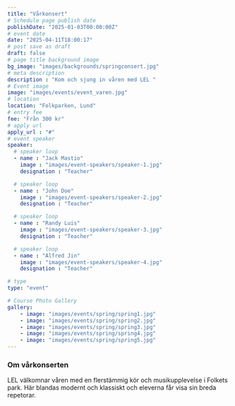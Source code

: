 ```yaml
---
title: "Vårkonsert"
# Schedule page publish date
publishDate: "2025-01-03T00:00:00Z"
# event date
date: "2025-04-11T18:00:17"
# post save as draft
draft: false
# page title background image
bg_image: "images/backgrounds/springconsert.jpg"
# meta description
description : "Kom och sjung in våren med LEL "
# Event image
image: "images/events/event_varen.jpg"
# location
location: "Folkparken, Lund"
# entry fee
fee: "Från 300 kr"
# apply url
apply_url : "#"
# event speaker
speaker:
  # speaker loop
  - name : "Jack Mastio"
    image : "images/event-speakers/speaker-1.jpg"
    designation : "Teacher"

  # speaker loop
  - name : "John Doe"
    image : "images/event-speakers/speaker-2.jpg"
    designation : "Teacher"

  # speaker loop
  - name : "Randy Luis"
    image : "images/event-speakers/speaker-3.jpg"
    designation : "Teacher"

  # speaker loop
  - name : "Alfred Jin"
    image : "images/event-speakers/speaker-4.jpg"
    designation : "Teacher"

# type
type: "event"

# Course Photo Gallery
gallery:
    - image: "images/events/spring/spring1.jpg"
    - image: "images/events/spring/spring2.jpg"
    - image: "images/events/spring/spring3.jpg"
    - image: "images/events/spring/spring4.jpg"
    - image: "images/events/spring/spring5.jpg"  
---
```


### Om vårkonserten

LEL välkomnar våren med en flerstämmig kör och musikupplevelse i Folkets park. Här blandas modernt och klassiskt och eleverna får visa sin breda repetorar.  